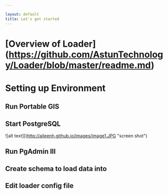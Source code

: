 ```yaml
---

layout: default
title: Let's get started
---
```


# [Overview of Loader] (https://github.com/AstunTechnology/Loader/blob/master/readme.md) #

# Setting up Environment #

## Run Portable GIS ##

## Start PostgreSQL ##

![alt text][(http://aileenh.github.io/images/image1.JPG "screen shot")

## Run PgAdmin III ##

## Create schema to load data into ##

## Edit loader config file ##

